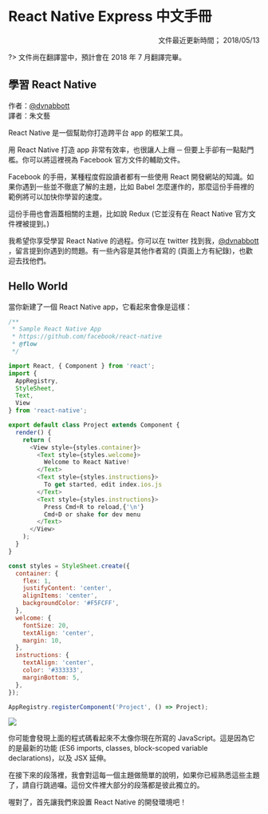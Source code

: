 # React Native Express 中文手冊

<div style="text-align:right;">文件最近更新時間； 2018/05/13</div>

?> 文件尚在翻譯當中，預計會在 2018 年 7 月翻譯完畢。

## 學習 React Native

作者：[@dvnabbott](https://twitter.com/dvnabbott)  
譯者：朱文藝

React Native 是一個幫助你打造跨平台 app 的框架工具。

用 React Native 打造 app 非常有效率，也很讓人上癮 ─ 但要上手卻有一點點門檻。你可以將這裡視為 Facebook 官方文件的輔助文件。

Facebook 的手冊，某種程度假設讀者都有一些使用 React 開發網站的知識。如果你遇到一些並不徹底了解的主題，比如 Babel 怎麼運作的，那麼這份手冊裡的範例將可以加快你學習的速度。

這份手冊也會涵蓋相關的主題，比如說 Redux (它並沒有在 React Native 官方文件裡被提到。)

我希望你享受學習 React Native 的過程。你可以在 twitter 找到我，[@dvnabbott](https://twitter.com/dvnabbott)  ，留言提到你遇到的問題。有一些內容是其他作者寫的 (頁面上方有紀錄)，也歡迎去找他們。

## Hello World

當你新建了一個 React Native app，它看起來會像是這樣：

```javascript
/**
 * Sample React Native App
 * https://github.com/facebook/react-native
 * @flow
 */

import React, { Component } from 'react';
import {
  AppRegistry,
  StyleSheet,
  Text,
  View
} from 'react-native';

export default class Project extends Component {
  render() {
    return (
      <View style={styles.container}>
        <Text style={styles.welcome}>
          Welcome to React Native!
        </Text>
        <Text style={styles.instructions}>
          To get started, edit index.ios.js
        </Text>
        <Text style={styles.instructions}>
          Press Cmd+R to reload,{'\n'}
          Cmd+D or shake for dev menu
        </Text>
      </View>
    );
  }
}

const styles = StyleSheet.create({
  container: {
    flex: 1,
    justifyContent: 'center',
    alignItems: 'center',
    backgroundColor: '#F5FCFF',
  },
  welcome: {
    fontSize: 20,
    textAlign: 'center',
    margin: 10,
  },
  instructions: {
    textAlign: 'center',
    color: '#333333',
    marginBottom: 5,
  },
});

AppRegistry.registerComponent('Project', () => Project);
```


![](https://www.dropbox.com/s/l84jh4z3kam6t3d/new_app.png?raw=1)

你可能會發現上面的程式碼看起來不太像你現在所寫的 JavaScript。這是因為它的是最新的功能 (ES6 imports, classes, block-scoped variable declarations)，以及 JSX 延伸。

在接下來的段落裡，我會對這每一個主題做簡單的說明，如果你已經熟悉這些主題了，請自行跳過囉。這份文件裡大部分的段落都是彼此獨立的。

喔對了，首先讓我們來設置 React Native 的開發環境吧！